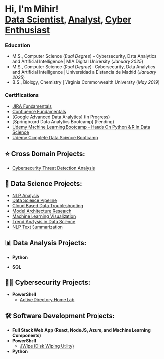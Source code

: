 <h1>Hi, I'm Mihir! <br/><a href="https://github.com/aminmgk">Data Scientist</a>, <a href="https://www.linkedin.com/in/aminmgk/">Analyst</a>, <a href="https://www.linkedin.com/in/aminmgk/">Cyber Enthusiast</a>


### Education
- M.S., Computer Science (*Dual Degree*) – Cybersecurity, Data Analytics and Artificial Intelligence | MIA Digital University (_January 2025_)
- M.S., Computer Science (*Dual Degree*)– Cybersecurity, Data Analytics and Artificial Intelligence | Universidad a Distancia de Madrid (_January 2025_)
- B.S., Biology, Chemistry | Virginia Commonwealth University (_May 2019_)

### Certifications
  - [JIRA Fundamentals](https://university.atlassian.com/student/award/tJCnGi2syRDcoNrbecuy9M1M)
  - [Confluence Fundamentals](https://university.atlassian.com/student/award/zWDQDYKVziWFiorGAknigpHg)
  - [Google Advanced Data Analytics] (In Progress)
  - [Springboard Data Analytics Bootcamp] (Pending)
  - [Udemy Machine Learning Bootcamp - Hands On Python & R in Data Science](https://www.udemy.com/certificate/UC-6238a1b4-a578-46c4-9867-edb088cb08c0/)
  - [Udemy Complete Data Science Bootcamp](https://www.udemy.com/certificate/UC-9d16b8e8-658b-43bf-94d6-05d400fd95d5/)


<h2>⭐ Cross Domain Projects:</h2>

  - [Cybersecurity Threat Detection Analysis](https://github.com/aminmgk/Cybersecurity-Threat-Detection-Analysis)


<h2>🤖 Data Science Projects:</h2>

  - [NLP Analysis](https://github.com/aminmgk/NLP-Insights)
  - [Data Science Pipeline](https://github.com/aminmgk/Data-Science-Pipeline)
  - [Cloud Based Data Troubleshooting](https://github.com/aminmgk/Cloud-Based-Data-Troubleshooting)
  - [Model Architecture Research](https://github.com/aminmgk/Model-Architecture-Research)
  - [Machine Learning Visualization](https://github.com/aminmgk/ML-Visualization)
  - [Trend Analysis in Data Science](https://github.com/aminmgk/Trend-Analysis-DS)
  - [NLP Text Summarization](https://github.com/aminmgk/NLP-Text-Summarization)

<h2>📊 Data Analysis Projects:</h2>

- <b>Python</b>

- <b>SQL</b>


<h2>👨‍💻 Cybersecurity Projects:</h2>

- <b>PowerShell</b>
  - [Active Directory Home Lab](https://github.com/aminmgk/ActiveDirectoryLab)


<h2>🛠️ Software Development Projects:</h2>

- <b>Full Stack Web App (React, NodeJS, Azure, and Machine Learning Components)</b>
  <!-- [Image Analysis Middleware](https://github.com/joshmadakor1/4chan-Image-Analysis-Middleware-C964) <b><i>(Potentially NSFW)</b></i> -->
- <b>PowerShell</b>
  - [JWipe (Disk Wiping Utility)](https://github.com/aminmgk/Jwipe.PowerShell)
  <!-- [Windows EventLog: Failed RDP Logins Source IP to full GeoData Conversion](https://github.com/joshmadakor1/Sentinel-Lab)
  - [Active Directory Bulk User Creation](https://github.com/joshmadakor1/AD_PS)
  - [FIM (File Integrity Monitor)](https://github.com/joshmadakor1/PowerShell-Integrity-FIM) -->
- <b>Python</b>
  <!-- - [Package Delivery Application (Datastructures and Algorithms Demo)](https://github.com/joshmadakor1/Package-Delivery-Pathfinding-Algorithm) -->


